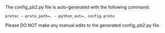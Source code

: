 The config_pb2.py file is auto-generated with the following command:

    protoc --proto_path=. --python_out=. config.proto

Please DO NOT make any manual edits to the generated config_pb2.py file.
